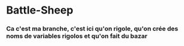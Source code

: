 # Battle-Sheep

### Ca c'est ma branche, c'est ici qu'on rigole, qu'on crée des noms de variables rigolos et qu'on fait du bazar